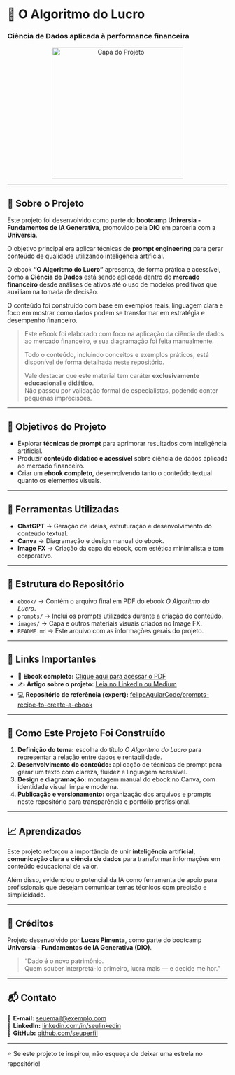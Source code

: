 # 📘 O Algoritmo do Lucro  
### Ciência de Dados aplicada à performance financeira  

<p align="center">
  <img src="https://github.com/user-attachments/assets/e7ea7fcd-b81f-4d33-9ddf-dbc3fc3a0498" alt="Capa do Projeto" width="300">
</p>

---

## 📝 Sobre o Projeto  

Este projeto foi desenvolvido como parte do **bootcamp Universia - Fundamentos de IA Generativa**, promovido pela **DIO** em parceria com a **Universia**.  

O objetivo principal era aplicar técnicas de **prompt engineering** para gerar conteúdo de qualidade utilizando inteligência artificial.  

O ebook **“O Algoritmo do Lucro”** apresenta, de forma prática e acessível, como a **Ciência de Dados** está sendo aplicada dentro do **mercado financeiro** desde análises de ativos até o uso de modelos preditivos que auxiliam na tomada de decisão.  

O conteúdo foi construído com base em exemplos reais, linguagem clara e foco em mostrar como dados podem se transformar em estratégia e desempenho financeiro.  

> Este eBook foi elaborado com foco na aplicação da ciência de dados ao mercado financeiro, e sua diagramação foi feita manualmente.  
>  
> Todo o conteúdo, incluindo conceitos e exemplos práticos, está disponível de forma detalhada neste repositório.  
>  
> Vale destacar que este material tem caráter **exclusivamente educacional e didático**.  
> Não passou por validação formal de especialistas, podendo conter pequenas imprecisões.  

---

## 🎯 Objetivos do Projeto  

- Explorar **técnicas de prompt** para aprimorar resultados com inteligência artificial.  
- Produzir **conteúdo didático e acessível** sobre ciência de dados aplicada ao mercado financeiro.  
- Criar um **ebook completo**, desenvolvendo tanto o conteúdo textual quanto os elementos visuais.  

---

## 🧩 Ferramentas Utilizadas  

- **ChatGPT** → Geração de ideias, estruturação e desenvolvimento do conteúdo textual.  
- **Canva** → Diagramação e design manual do ebook.  
- **Image FX** → Criação da capa do ebook, com estética minimalista e tom corporativo.  

---

## 📂 Estrutura do Repositório  

- `ebook/` → Contém o arquivo final em PDF do ebook *O Algoritmo do Lucro*.  
- `prompts/` → Inclui os prompts utilizados durante a criação do conteúdo.  
- `images/` → Capa e outros materiais visuais criados no Image FX.  
- `README.md` → Este arquivo com as informações gerais do projeto.  

---

## 🔗 Links Importantes  

- 📄 **Ebook completo:** [Clique aqui para acessar o PDF](#)  
- ✍️ **Artigo sobre o projeto:** [Leia no LinkedIn ou Medium](#)  
- 💻 **Repositório de referência (expert):** [felipeAguiarCode/prompts-recipe-to-create-a-ebook](https://github.com/felipeAguiarCode/prompts-recipe-to-create-a-ebook)

---

## 🚀 Como Este Projeto Foi Construído  

1. **Definição do tema:** escolha do título *O Algoritmo do Lucro* para representar a relação entre dados e rentabilidade.  
2. **Desenvolvimento do conteúdo:** aplicação de técnicas de prompt para gerar um texto com clareza, fluidez e linguagem acessível.  
3. **Design e diagramação:** montagem manual do ebook no Canva, com identidade visual limpa e moderna.  
4. **Publicação e versionamento:** organização dos arquivos e prompts neste repositório para transparência e portfólio profissional.  

---

## 📈 Aprendizados  

Este projeto reforçou a importância de unir **inteligência artificial**, **comunicação clara** e **ciência de dados** para transformar informações em conteúdo educacional de valor.  

Além disso, evidenciou o potencial da IA como ferramenta de apoio para profissionais que desejam comunicar temas técnicos com precisão e simplicidade.  

---

## 🧾 Créditos  

Projeto desenvolvido por **Lucas Pimenta**, como parte do bootcamp **Universia - Fundamentos de IA Generativa (DIO)**.  

> “Dado é o novo patrimônio.  
> Quem souber interpretá-lo primeiro, lucra mais — e decide melhor.”  

---

## 📬 Contato  

📧 **E-mail:** [seuemail@exemplo.com](lucaspimenta1805@gmail.com)  
💼 **LinkedIn:** [linkedin.com/in/seulinkedin](https://www.linkedin.com/in/lucaspimentabarretto/)  
🐙 **GitHub:** [github.com/seuperfil](https://github.com/LucasPBar)

---

⭐ Se este projeto te inspirou, não esqueça de deixar uma estrela no repositório!
